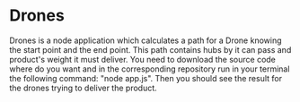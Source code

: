 # Drones

Drones is a node application which calculates a path for a Drone knowing the start point and the end point. This path contains hubs by it can pass and product's weight it must deliver. You need to download the source code where do you want and in the corresponding repository run in your terminal the following command: "node app.js". Then you should see the result for the drones trying to deliver the product.
